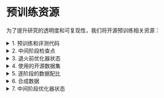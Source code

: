 # 预训练资源

为了提升研究的透明度和可复现性，我们将开源预训练相关资源：


<details><summary>1. 预训练和评测代码</summary>

预训练和评测代码将在后续公布。
</details>

<details><summary>2. 中间阶段检查点</summary>

中间阶段检查点将在后续公布。
</details>


<details><summary>3. 退火前优化器状态</summary>

退火前优化器状态将在后续公布。
</details>

<details><summary>4. 使用的开源数据集</summary>

<a href="https://github.com/RUC-GSAI/YuLan-Mini/blob/main/pretrain/datasets-list.md">Used Datasets List</a>

</details>

<details><summary>5. 逐阶段的数据配比</summary>


<a href="https://github.com/RUC-GSAI/YuLan-Mini/blob/main/pretrain/final.pdf">数据配比高清图</a>

</details>


<details><summary>6. 合成数据</summary>

数据清洗和合成流程：
<div align=center>
<img src="https://github.com/RUC-GSAI/YuLan-Mini/blob/main/assets/data-pipeline.png">
</div>
</details>

<details><summary>7. 中间阶段优化器状态</summary>

中间阶段优化器状态将在后续公布。
</details>
